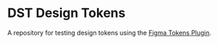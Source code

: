 # DST Design Tokens
A repository for testing design tokens using the [Figma Tokens Plugin](https://www.jansix.at/resources/figma-tokens).
